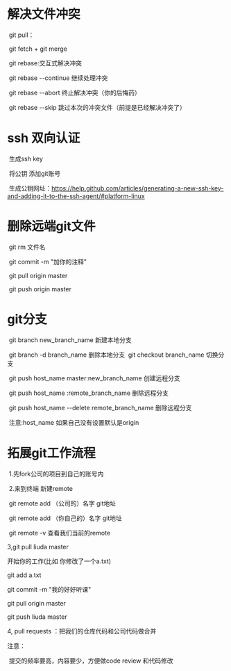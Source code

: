 # 解决文件冲突

​	git pull：

​			git fetch + git merge

​	git rebase:交互式解决冲突

​		git rebase --continue 继续处理冲突

​		git rebase --abort 终止解决冲突（你的后悔药）

​		git rebase --skip 跳过本次的冲突文件（前提是已经解决冲突了）

# ssh 双向认证

​	生成ssh key 

​	将公钥 添加git账号

​	生成公钥网址：https://help.github.com/articles/generating-a-new-ssh-key-and-adding-it-to-the-ssh-agent/#platform-linux

# 删除远端git文件

​	git rm 文件名

​	git commit -m "加你的注释"

​	git pull origin master

​	git push origin master

# git分支

​	git branch new_branch_name		新建本地分支

​	git branch -d branch_name		删除本地分支
​	git checkout branch_name		切换分支

​	git push host_name  master:new_branch_name	创建远程分支

​	git push host_name   :remote_branch_name		删除远程分支

​	git push host_name  --delete  remote_branch_name  删除远程分支

​	注意:host_name 如果自己没有设置默认是origin



# 拓展git工作流程

​	1.先fork公司的项目到自己的账号内

​	2.来到终端 新建remote

​		git remote add （公司的）名字<origin> git地址

​		git remote add （你自己的）名字<liuda> git地址

​		git remote -v 查看我们当前的remote

3,git pull liuda master

开始你的工作(比如 你修改了一个a.txt)

git add a.txt

git commit  -m "我的好好听课"

git pull origin master

git push liuda master

4, pull requests ：把我们的仓库代码和公司代码做合并

注意：

​	提交的频率要高，内容要少，方便做code review 和代码修改









​		

